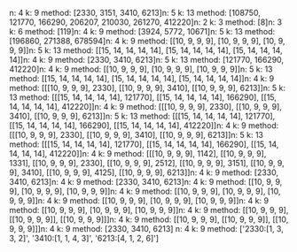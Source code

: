 n: 4
k: 9 method: [2330, 3151, 3410, 6213]n: 5
k: 13 method: [108750, 121770, 166290, 206207, 210030, 261270, 412220]n: 2
k: 3 method: [8]n: 3
k: 6 method: [119]n: 4
k: 9 method: [3924, 5772, 10671]n: 5
k: 13 method: [196860, 271388, 678594]n: 4
k: 9 method: [[10, 9, 9, 9], [10, 9, 9, 9], [10, 9, 9, 9]]n: 5
k: 13 method: [[15, 14, 14, 14, 14], [15, 14, 14, 14, 14], [15, 14, 14, 14, 14]]n: 4
k: 9 method: [2330, 3410, 6213]n: 5
k: 13 method: [121770, 166290, 412220]n: 4
k: 9 method: [[10, 9, 9, 9], [10, 9, 9, 9], [10, 9, 9, 9]]n: 5
k: 13 method: [[15, 14, 14, 14, 14], [15, 14, 14, 14, 14], [15, 14, 14, 14, 14]]n: 4
k: 9 method: [[[10, 9, 9, 9], 2330], [[10, 9, 9, 9], 3410], [[10, 9, 9, 9], 6213]]n: 5
k: 13 method: [[[15, 14, 14, 14, 14], 121770], [[15, 14, 14, 14, 14], 166290], [[15, 14, 14, 14, 14], 412220]]n: 4
k: 9 method: [[[10, 9, 9, 9], 2330], [[10, 9, 9, 9], 3410], [[10, 9, 9, 9], 6213]]n: 5
k: 13 method: [[[15, 14, 14, 14, 14], 121770], [[15, 14, 14, 14, 14], 166290], [[15, 14, 14, 14, 14], 412220]]n: 4
k: 9 method: [[[10, 9, 9, 9], 2330], [[10, 9, 9, 9], 3410], [[10, 9, 9, 9], 6213]]n: 5
k: 13 method: [[[15, 14, 14, 14, 14], 121770], [[15, 14, 14, 14, 14], 166290], [[15, 14, 14, 14, 14], 412220]]n: 4
k: 9 method: [[[10, 9, 9, 9], 1142], [[10, 9, 9, 9], 1331], [[10, 9, 9, 9], 2330], [[10, 9, 9, 9], 2512], [[10, 9, 9, 9], 3151], [[10, 9, 9, 9], 3410], [[10, 9, 9, 9], 4125], [[10, 9, 9, 9], 6213]]n: 4
k: 9 method: [2330, 3410, 6213]n: 4
k: 9 method: [2330, 3410, 6213]n: 4
k: 9 method: [[10, 9, 9, 9], [10, 9, 9, 9], [10, 9, 9, 9]]n: 4
k: 9 method: [[10, 9, 9, 9], [10, 9, 9, 9], [10, 9, 9, 9]]n: 4
k: 9 method: [[10, 9, 9, 9], [10, 9, 9, 9], [10, 9, 9, 9]]n: 4
k: 9 method: [[10, 9, 9, 9], [10, 9, 9, 9], [10, 9, 9, 9]]n: 4
k: 9 method: [[10, 9, 9, 9], [[10, 9, 9, 9]], [[10, 9, 9, 9]]]n: 4
k: 9 method: [[10, 9, 9, 9], [[10, 9, 9, 9]], [[10, 9, 9, 9]]]n: 4
k: 9 method: [2330, 3410, 6213]
n: 4
k: 9 method: ['2330:[1, 3, 3, 2]', '3410:[1, 1, 4, 3]', '6213:[4, 1, 2, 6]']
